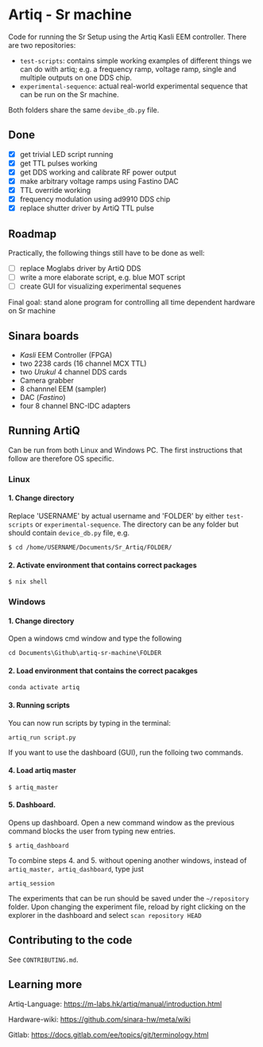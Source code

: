 # Artiq - Sr machine

Code for running the Sr Setup using the Artiq Kasli EEM controller.
There are two repositories:

* `test-scripts`: contains simple working examples of different things we can do with artiq; e.g. a frequency ramp, voltage ramp, single and multiple outputs on one DDS chip.
* `experimental-sequence`: actual real-world experimental sequence that can be run on the Sr machine. 

Both folders share the same `devibe_db.py` file.

## Done

- [x] get trivial LED script running
- [x] get TTL pulses working
- [x] get DDS working and calibrate RF power output
- [x] make arbitrary voltage ramps using Fastino DAC
- [x] TTL override working
- [x] frequency modulation using ad9910 DDS chip
- [x] replace shutter driver by ArtiQ TTL pulse

## Roadmap

Practically, the following things still have to be done as well:

- [ ] replace Moglabs driver by ArtiQ DDS
- [ ] write a more elaborate script, e.g. blue MOT script
- [ ] create GUI for visualizing experimental sequenes

Final goal: stand alone program for controlling all time dependent hardware on Sr machine

## Sinara boards

* *Kasli* EEM Controller (FPGA)
* two 2238 cards (16 channel MCX TTL)
* two *Urukul* 4 channel DDS cards
* Camera grabber
* 8 channnel EEM (sampler)
* DAC (*Fastino*)
* four 8 channel BNC-IDC adapters

## Running ArtiQ

Can be run from both Linux and Windows PC. The first instructions that follow are therefore OS specific.

### Linux

#### 1. Change directory

Replace 'USERNAME' by actual username and 'FOLDER' by either `test-scripts` or `experimental-sequence`. The directory can be any folder but should contain `device_db.py` file, e.g.


```
$ cd /home/USERNAME/Documents/Sr_Artiq/FOLDER/
```

#### 2. Activate environment that contains correct packages

```
$ nix shell
```

### Windows

#### 1. Change directory
Open a windows cmd window and type the following

```
cd Documents\Github\artiq-sr-machine\FOLDER
```

#### 2. Load environment that contains the correct pacakges


```
conda activate artiq
```

#### 3. Running scripts

You can now run scripts by typing in the terminal:
```
artiq_run script.py
```

If you want to use the dashboard (GUI), run the folloing two commands.

#### 4. Load artiq master


```
$ artiq_master
```

#### 5. Dashboard.

Opens up dashboard. Open a new command window as the previous command blocks the user from typing new entries.

```
$ artiq_dashboard
```

To combine steps 4. and 5. without opening another windows, instead of `artiq_master, artiq_dashboard`, type just 

```
artiq_session
```

The experiments that can be run should be saved under the `~/repository` folder.
Upon changing the experiment file, reload by right clicking on the explorer in the dashboard and select `scan repository HEAD`


## Contributing to the code

See `CONTRIBUTING.md`.

## Learning more
Artiq-Language: https://m-labs.hk/artiq/manual/introduction.html 

Hardware-wiki: https://github.com/sinara-hw/meta/wiki

Gitlab: https://docs.gitlab.com/ee/topics/git/terminology.html
